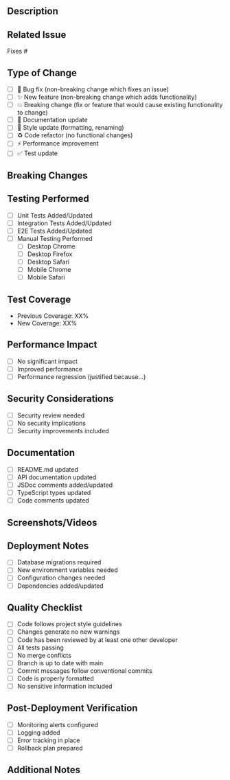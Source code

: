 ## Description
<!--- Describe your changes in detail -->

## Related Issue
<!--- Please link to the issue here -->
Fixes #

## Type of Change
<!--- What types of changes does your code introduce? Put an `x` in all boxes that apply: -->
- [ ] 🐛 Bug fix (non-breaking change which fixes an issue)
- [ ] ✨ New feature (non-breaking change which adds functionality)
- [ ] 💥 Breaking change (fix or feature that would cause existing functionality to change)
- [ ] 📝 Documentation update
- [ ] 🎨 Style update (formatting, renaming)
- [ ] ♻️ Code refactor (no functional changes)
- [ ] ⚡ Performance improvement
- [ ] ✅ Test update

## Breaking Changes
<!--- List any breaking changes and migration instructions if applicable -->

## Testing Performed
<!--- Please describe how you tested your changes in detail -->
- [ ] Unit Tests Added/Updated
- [ ] Integration Tests Added/Updated
- [ ] E2E Tests Added/Updated
- [ ] Manual Testing Performed
  - [ ] Desktop Chrome
  - [ ] Desktop Firefox
  - [ ] Desktop Safari
  - [ ] Mobile Chrome
  - [ ] Mobile Safari

## Test Coverage
<!--- Please provide details about test coverage -->
- Previous Coverage: XX%
- New Coverage: XX%

## Performance Impact
<!--- Please describe any performance implications -->
- [ ] No significant impact
- [ ] Improved performance
- [ ] Performance regression (justified because...)

## Security Considerations
<!--- Please describe any security implications -->
- [ ] Security review needed
- [ ] No security implications
- [ ] Security improvements included

## Documentation
<!--- Please list any documentation updates required -->
- [ ] README.md updated
- [ ] API documentation updated
- [ ] JSDoc comments added/updated
- [ ] TypeScript types updated
- [ ] Code comments updated

## Screenshots/Videos
<!--- Add screenshots or videos if applicable -->

## Deployment Notes
<!--- Notes regarding deployment of this change -->
- [ ] Database migrations required
- [ ] New environment variables needed
- [ ] Configuration changes needed
- [ ] Dependencies added/updated

## Quality Checklist
<!--- Go over all the following points, and put an `x` in all the boxes that apply -->
- [ ] Code follows project style guidelines
- [ ] Changes generate no new warnings
- [ ] Code has been reviewed by at least one other developer
- [ ] All tests passing
- [ ] No merge conflicts
- [ ] Branch is up to date with main
- [ ] Commit messages follow conventional commits
- [ ] Code is properly formatted
- [ ] No sensitive information included

## Post-Deployment Verification
<!--- How will you verify this change in production? -->
- [ ] Monitoring alerts configured
- [ ] Logging added
- [ ] Error tracking in place
- [ ] Rollback plan prepared

## Additional Notes
<!--- Add any additional notes for reviewers --> 